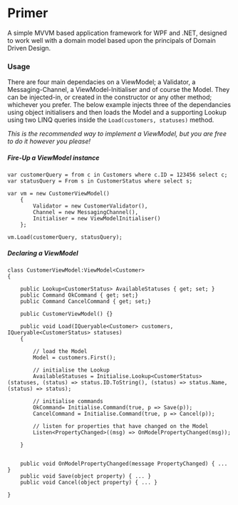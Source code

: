 # Primer

A simple MVVM based application framework for WPF and .NET, designed to work well with a domain model based upon the principals of Domain Driven Design.

### Usage

There are four main dependacies on a ViewModel; a Validator, a Messaging-Channel, a ViewModel-Initialiser and of course the Model. They can be injected-in, or created in the constructor or any other method; whichever you prefer. The below example injects three of the dependancies using object initialisers and then loads the Model and a supporting Lookup using two LINQ queries inside the <code>Load(customers, statuses)</code> method. 

<em>This is the recommended way to implement a ViewModel, but you are free to do it however you please!</em>

##### Fire-Up a ViewModel instance

    var customerQuery = from c in Customers where c.ID = 123456 select c;
    var statusQuery = From s in CustomerStatus where select s;
    
    var vm = new CustomerViewModel() 
        { 
            Validator = new CustomerValidator(),
            Channel = new MessagingChannel(),
            Initialiser = new ViewModelInitialiser()
        };
        
    vm.Load(customerQuery, statusQuery);


##### Declaring a ViewModel

    class CustomerViewModel:ViewModel<Customer>
    {
    
        public Lookup<CustomerStatus> AvailableStatuses { get; set; }
        public Command OkCommand { get; set;}
        public Command CancelCommand { get; set;}
        
        public CustomerViewModel() {}

        public void Load(IQueryable<Customer> customers, IQueryable<CustomerStatus> statuses)
        {
        
            // load the Model
            Model = customers.First();
            
            // initialise the Lookup
            AvailableStatuses = Initialise.Lookup<CustomerStatus>(statuses, (status) => status.ID.ToString(), (status) => status.Name, (status) => status);

            // initialise commands
            OkCommand= Initialise.Command(true, p => Save(p));
            CancelCommand = Initialise.Command(true, p => Cancel(p));
            
            // listen for properties that have changed on the Model
            Listen<PropertyChanged>((msg) => OnModelPropertyChanged(msg));
            
        }
        
        
        public void OnModelPropertyChanged(message PropertyChanged) { ... }
        public void Save(object property) { ... }
        public void Cancel(object property) { ... }
  
    }
    
